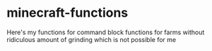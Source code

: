 # minecraft-functions
Here's my functions for command block functions for farms without ridiculous amount of grinding which is not possible for me
